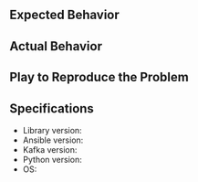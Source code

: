 ## Expected Behavior


## Actual Behavior


## Play to Reproduce the Problem


## Specifications

  - Library version:
  - Ansible version:
  - Kafka version:
  - Python version:
  - OS:
